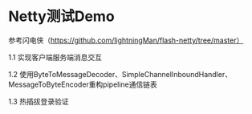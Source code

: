 # Netty测试Demo
参考闪电侠（https://github.com/lightningMan/flash-netty/tree/master）

1.1 实现客户端服务端消息交互

1.2 使用ByteToMessageDecoder、SimpleChannelInboundHandler、MessageToByteEncoder重构pipeline通信链表

1.3 热插拔登录验证
